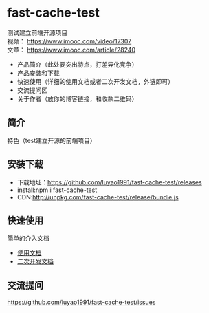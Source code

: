 # fast-cache-test
测试建立前端开源项目  
视频： https://www.imooc.com/video/17307  
文章： https://www.imooc.com/article/28240  

*  产品简介（此处要突出特点，打差异化竞争）
*  产品安装和下载
*  快速使用（详细的使用文档或者二次开发文档，外链即可）
*  交流提问区
*  关于作者（放你的博客链接，和收款二维码）

## 简介
特色（test建立开源的前端项目）

## 安装下载
- 下载地址：https://github.com/luyao1991/fast-cache-test/releases
- install:npm i fast-cache-test
- CDN:http://unpkg.com/fast-cache-test/release/bundle.js

## 快速使用
简单的介入文档
- [使用文档](doc/use/README.md)
- [二次开发文档](doc/dev/README.md)

## 交流提问
https://github.com/luyao1991/fast-cache-test/issues
